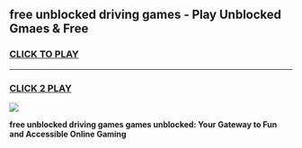 
## free unblocked driving games - Play Unblocked Gmaes & Free
<h3>
<a href="https://news.freeplayer.one?title=free_unblocked_driving_games&ref=23F">CLICK TO PLAY</a></h3>
<hr>

<h3>
<a href="https://news.freeplayer.one?title=free_unblocked_driving_games&ref=23F">CLICK 2 PLAY</a>
  
</h3>

<a href="https://news.freeplayer.one?title=free_unblocked_driving_games&ref=23F/"><img src="https://clearcache.store/games.png"></a>


**free unblocked driving games games unblocked: Your Gateway to Fun and Accessible Online Gaming**
